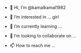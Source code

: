 - 👋 Hi, I’m @kamalkamal1982
- 👀 I’m interested in ... girl

- 🌱 I’m currently learning ...
- 💞️ I’m looking to collaborate on ...
- 📫 How to reach me ...

<!---
kamalkamal1982/kamalkamal1982 is a ✨ special ✨ repository because its `README.md` (this file) appears on your GitHub profile.
You can click the Preview link to take a look at your changes.
--->
